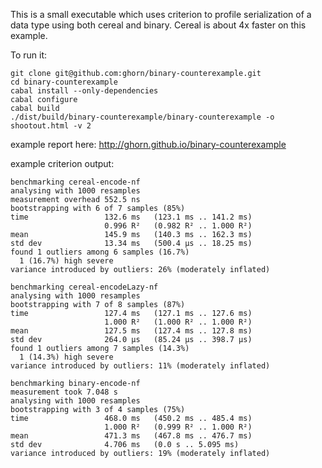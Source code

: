 This is a small executable which uses criterion to profile serialization of
a data type using both cereal and binary. Cereal is about 4x faster on this example.

To run it:

    git clone git@github.com:ghorn/binary-counterexample.git
    cd binary-counterexample
    cabal install --only-dependencies
    cabal configure
    cabal build
    ./dist/build/binary-counterexample/binary-counterexample -o shootout.html -v 2

example report here: http://ghorn.github.io/binary-counterexample

example criterion output:
```
benchmarking cereal-encode-nf
analysing with 1000 resamples
measurement overhead 552.5 ns
bootstrapping with 6 of 7 samples (85%)
time                 132.6 ms   (123.1 ms .. 141.2 ms)
                     0.996 R²   (0.982 R² .. 1.000 R²)
mean                 145.9 ms   (140.3 ms .. 162.3 ms)
std dev              13.34 ms   (500.4 μs .. 18.25 ms)
found 1 outliers among 6 samples (16.7%)
  1 (16.7%) high severe
variance introduced by outliers: 26% (moderately inflated)

benchmarking cereal-encodeLazy-nf
analysing with 1000 resamples
bootstrapping with 7 of 8 samples (87%)
time                 127.4 ms   (127.1 ms .. 127.6 ms)
                     1.000 R²   (1.000 R² .. 1.000 R²)
mean                 127.5 ms   (127.4 ms .. 127.8 ms)
std dev              264.0 μs   (85.24 μs .. 398.7 μs)
found 1 outliers among 7 samples (14.3%)
  1 (14.3%) high severe
variance introduced by outliers: 11% (moderately inflated)

benchmarking binary-encode-nf
measurement took 7.048 s
analysing with 1000 resamples
bootstrapping with 3 of 4 samples (75%)
time                 468.0 ms   (450.2 ms .. 485.4 ms)
                     1.000 R²   (0.999 R² .. 1.000 R²)
mean                 471.3 ms   (467.8 ms .. 476.7 ms)
std dev              4.706 ms   (0.0 s .. 5.095 ms)
variance introduced by outliers: 19% (moderately inflated)
```
